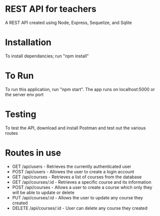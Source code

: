 # REST API for teachers
A REST API created using Node, Express, Sequelize, and Sqlite

# Installation
To install dependancies; run "npm install"

# To Run
To run this application, run "npm start".  The app runs on localhost:5000 or the server env port

# Testing
To test the API, download and install Postman and test out the various routes

# Routes in use
 - GET /api/users - Retrieves the currently authenticated user
 - POST /api/users - Allowes the user to create a login account
 - GET /api/courses - Retrieves a list of courses from the database
 - GET /api/courses/:id - Retrieves a specific course and its information
 - POST /api/courses - Allows a user to create a course which only they will be able to update or delete
 - PUT /api/courses/:id - Allows the user to update any course they created
 - DELETE /api/courses/:id - User can delete any course they created